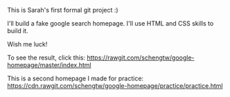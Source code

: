 This is Sarah's first formal git project :)

I'll build a fake google search homepage.
I'll use HTML and CSS skills to build it.

Wish me luck!

To see the result, click this:
https://rawgit.com/schengtw/google-homepage/master/index.html

This is a second homepage I made for practice:
https://cdn.rawgit.com/schengtw/google-homepage/practice/practice.html

